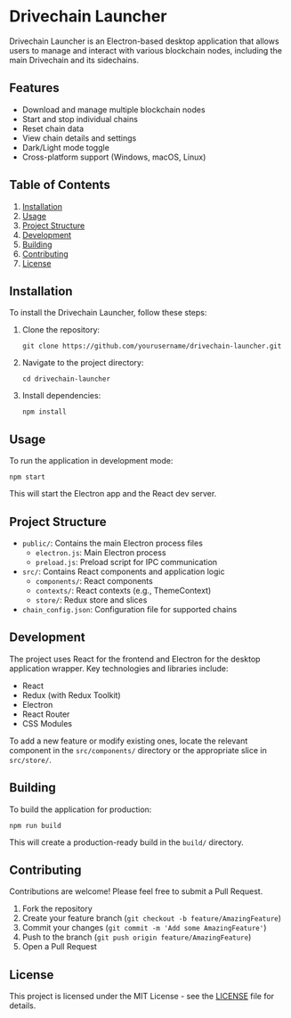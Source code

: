 # Drivechain Launcher

Drivechain Launcher is an Electron-based desktop application that allows users to manage and interact with various blockchain nodes, including the main Drivechain and its sidechains.

## Features

- Download and manage multiple blockchain nodes
- Start and stop individual chains
- Reset chain data
- View chain details and settings
- Dark/Light mode toggle
- Cross-platform support (Windows, macOS, Linux)

## Table of Contents

1. [Installation](#installation)
2. [Usage](#usage)
3. [Project Structure](#project-structure)
4. [Development](#development)
5. [Building](#building)
6. [Contributing](#contributing)
7. [License](#license)

## Installation

To install the Drivechain Launcher, follow these steps:

1. Clone the repository:
   ```
   git clone https://github.com/yourusername/drivechain-launcher.git
   ```
2. Navigate to the project directory:
   ```
   cd drivechain-launcher
   ```
3. Install dependencies:
   ```
   npm install
   ```

## Usage

To run the application in development mode:

```
npm start
```

This will start the Electron app and the React dev server.

## Project Structure

- `public/`: Contains the main Electron process files
  - `electron.js`: Main Electron process
  - `preload.js`: Preload script for IPC communication
- `src/`: Contains React components and application logic
  - `components/`: React components
  - `contexts/`: React contexts (e.g., ThemeContext)
  - `store/`: Redux store and slices
- `chain_config.json`: Configuration file for supported chains

## Development

The project uses React for the frontend and Electron for the desktop application wrapper. Key technologies and libraries include:

- React
- Redux (with Redux Toolkit)
- Electron
- React Router
- CSS Modules

To add a new feature or modify existing ones, locate the relevant component in the `src/components/` directory or the appropriate slice in `src/store/`.

## Building

To build the application for production:

```
npm run build
```

This will create a production-ready build in the `build/` directory.

## Contributing

Contributions are welcome! Please feel free to submit a Pull Request.

1. Fork the repository
2. Create your feature branch (`git checkout -b feature/AmazingFeature`)
3. Commit your changes (`git commit -m 'Add some AmazingFeature'`)
4. Push to the branch (`git push origin feature/AmazingFeature`)
5. Open a Pull Request

## License

This project is licensed under the MIT License - see the [LICENSE](LICENSE) file for details.
```
